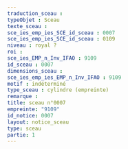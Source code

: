 ```yaml
---
traduction_sceau : 
typeObjet : Sceau
texte_sceau : 
sce_ies_emp_ies_SCE_id_sceau : 0007
sce_ies_emp_ies_SCE_id_sceau : 0109
niveau : royal ?
roi : 
sce_ies_EMP_n_Inv_IFAO : 9109
id_sceau : 0007
dimensions_sceau : 
sce_ies_emp_ies_EMP_n_Inv_IFAO : 9109
motif : indéterminé
type_sceau : cylindre (empreinte)
remarque : 
title: sceau n°0007
empreinte: "9109"
id_notice: 0007
layout: notice_sceau
type: sceau
partie: 1
---
```

